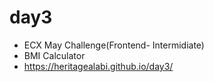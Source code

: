 # day3
- ECX May Challenge(Frontend- Intermidiate)
- BMI Calculator
- https://heritagealabi.github.io/day3/
